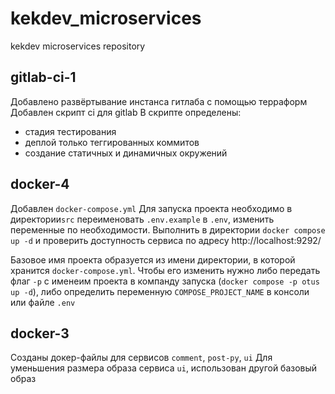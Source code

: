 # kekdev_microservices
kekdev microservices repository

## gitlab-ci-1
Добавлено развёртывание инстанса гитлаба с помощью терраформ
Добавлен скрипт ci для gitlab
В скрипте определены:
- стадия тестирования
- деплой только теггированных коммитов
- создание статичных и динамичных окружений


## docker-4
Добавлен `docker-compose.yml`
Для запуска проекта необходимо в директории`src` переименовать `.env.example` в `.env`, изменить переменные по необходимости. Выполнить в директории `docker compose up -d` и проверить доступность сервиса по адресу http://localhost:9292/

Базовое имя проекта образуется из имени директории, в которой хранится `docker-compose.yml`. Чтобы его изменить нужно либо передать флаг `-p` с именеим проекта в компанду запуска (`docker compose -p otus up -d`), либо определить переменную `COMPOSE_PROJECT_NAME` в консоли или файле `.env`

## docker-3
Созданы докер-файлы для сервисов `comment`, `post-py`, `ui`
Для уменьшения размера образа сервиса `ui`, использован другой базовый образ
